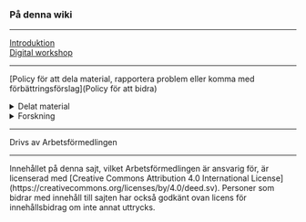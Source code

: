 ### På denna wiki
<hr>

[Introduktion](home)  
[Digital workshop](Digital-Workshop)  
<hr>

[Policy för att dela material, rapportera problem eller komma med förbättringsförslag](Policy för att bidra)  

<details>
<summary>Delat material</summary>
[Benchmarking - från data till samhällsnytta](Benchmarking 2019)
</details>

<details>
<summary>Forskning</summary>
[Forskningsrapport - dela över organisationsgränser](uploads/4906d174106904b8902edf792092c0e7/EGOV2020.pdf)
</details>

<hr>
Drivs av Arbetsförmedlingen
<hr>
Innehållet på denna sajt, vilket Arbetsförmedlingen är ansvarig för, är licenserad med [Creative Commons Attribution 4.0 International License](https://creativecommons.org/licenses/by/4.0/deed.sv). Personer som bidrar med innehåll till sajten har också godkänt ovan licens för innehållsbidrag om inte annat uttrycks.